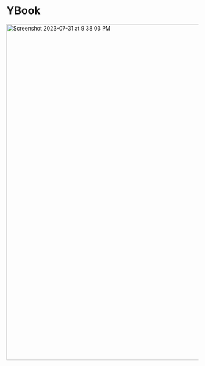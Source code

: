 # YBook
<img width="879" alt="Screenshot 2023-07-31 at 9 38 03 PM" src="https://github.com/Kumushai9919/YBook/assets/83897840/5059d4f2-3e80-4026-b949-3c4a3bbf279b">

